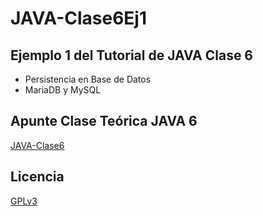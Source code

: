 # JAVA-Clase6Ej1
## Ejemplo 1 del Tutorial de JAVA Clase 6

  * Persistencia en Base de Datos
  * MariaDB y MySQL

## Apunte Clase Teórica JAVA 6
[JAVA-Clase6](https://profmatiasgarcia.com.ar/uploads/tutoriales/ClaseTeoricaJAVA6.pdf)

## Licencia
[GPLv3](https://www.gnu.org/licenses/gpl-3.0.en.html)

